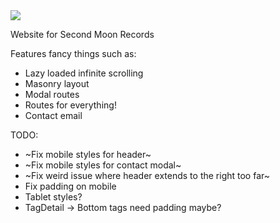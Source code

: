 <img src="https://i.imgur.com/zs5jqaJ.png"/>

Website for Second Moon Records

Features fancy things such as:
  - Lazy loaded infinite scrolling
  - Masonry layout
  - Modal routes
  - Routes for everything!
  - Contact email
  
TODO:
  - ~Fix mobile styles for header~
  - ~Fix mobile styles for contact modal~
  - ~Fix weird issue where header extends to the right too far~
  - Fix padding on mobile
  - Tablet styles?
  - TagDetail -> Bottom tags need padding maybe?

